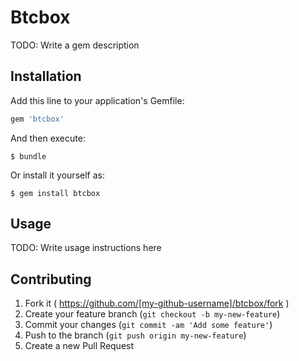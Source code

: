 # Btcbox

TODO: Write a gem description

## Installation

Add this line to your application's Gemfile:

```ruby
gem 'btcbox'
```

And then execute:

    $ bundle

Or install it yourself as:

    $ gem install btcbox

## Usage

TODO: Write usage instructions here

## Contributing

1. Fork it ( https://github.com/[my-github-username]/btcbox/fork )
2. Create your feature branch (`git checkout -b my-new-feature`)
3. Commit your changes (`git commit -am 'Add some feature'`)
4. Push to the branch (`git push origin my-new-feature`)
5. Create a new Pull Request

